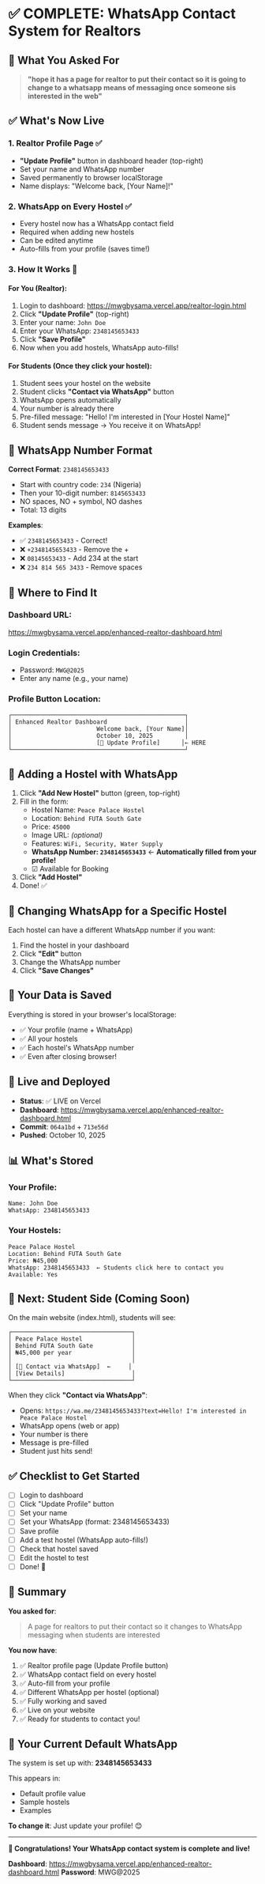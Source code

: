 # ✅ COMPLETE: WhatsApp Contact System for Realtors

## 🎉 What You Asked For

> **"hope it has a page for realtor to put their contact so it is going to change to a whatsapp means of messaging once someone sis interested in the web"**

## ✅ What's Now Live

### 1. **Realtor Profile Page** ✅
- **"Update Profile"** button in dashboard header (top-right)
- Set your name and WhatsApp number
- Saved permanently to browser localStorage
- Name displays: "Welcome back, [Your Name]!"

### 2. **WhatsApp on Every Hostel** ✅
- Every hostel now has a WhatsApp contact field
- Required when adding new hostels
- Can be edited anytime
- Auto-fills from your profile (saves time!)

### 3. **How It Works** 🎯

#### For You (Realtor):
1. Login to dashboard: https://mwgbysama.vercel.app/realtor-login.html
2. Click **"Update Profile"** (top-right)
3. Enter your name: `John Doe`
4. Enter your WhatsApp: `2348145653433`
5. Click **"Save Profile"**
6. Now when you add hostels, WhatsApp auto-fills!

#### For Students (Once they click your hostel):
1. Student sees your hostel on the website
2. Student clicks **"Contact via WhatsApp"** button
3. WhatsApp opens automatically
4. Your number is already there
5. Pre-filled message: "Hello! I'm interested in [Your Hostel Name]"
6. Student sends message → You receive it on WhatsApp!

## 📱 WhatsApp Number Format

**Correct Format**: `2348145653433`

- Start with country code: `234` (Nigeria)
- Then your 10-digit number: `8145653433`
- NO spaces, NO + symbol, NO dashes
- Total: 13 digits

**Examples**:
- ✅ `2348145653433` - Correct!
- ❌ `+2348145653433` - Remove the +
- ❌ `08145653433` - Add 234 at the start
- ❌ `234 814 565 3433` - Remove spaces

## 🎨 Where to Find It

### Dashboard URL:
https://mwgbysama.vercel.app/enhanced-realtor-dashboard.html

### Login Credentials:
- Password: `MWG@2025`
- Enter any name (e.g., your name)

### Profile Button Location:
```
┌─────────────────────────────────────────────────┐
│ Enhanced Realtor Dashboard                      │
│                        Welcome back, [Your Name]│
│                        October 10, 2025         │
│                        [👤 Update Profile]      │← HERE
└─────────────────────────────────────────────────┘
```

## 📝 Adding a Hostel with WhatsApp

1. Click **"Add New Hostel"** button (green, top-right)
2. Fill in the form:
   - Hostel Name: `Peace Palace Hostel`
   - Location: `Behind FUTA South Gate`
   - Price: `45000`
   - Image URL: _(optional)_
   - Features: `WiFi, Security, Water Supply`
   - **WhatsApp Number: `2348145653433`** ← **Automatically filled from your profile!**
   - ☑ Available for Booking
3. Click **"Add Hostel"**
4. Done! ✅

## 🔄 Changing WhatsApp for a Specific Hostel

Each hostel can have a different WhatsApp number if you want:

1. Find the hostel in your dashboard
2. Click **"Edit"** button
3. Change the WhatsApp number
4. Click **"Save Changes"**

## 💾 Your Data is Saved

Everything is stored in your browser's localStorage:
- ✅ Your profile (name + WhatsApp)
- ✅ All your hostels
- ✅ Each hostel's WhatsApp number
- ✅ Even after closing browser!

## 🚀 Live and Deployed

- **Status**: ✅ LIVE on Vercel
- **Dashboard**: https://mwgbysama.vercel.app/enhanced-realtor-dashboard.html
- **Commit**: `064a1bd` + `713e56d`
- **Pushed**: October 10, 2025

## 📊 What's Stored

### Your Profile:
```
Name: John Doe
WhatsApp: 2348145653433
```

### Your Hostels:
```
Peace Palace Hostel
Location: Behind FUTA South Gate
Price: ₦45,000
WhatsApp: 2348145653433  ← Students click here to contact you
Available: Yes
```

## 🎯 Next: Student Side (Coming Soon)

On the main website (index.html), students will see:

```
┌──────────────────────────────────┐
│ Peace Palace Hostel              │
│ Behind FUTA South Gate           │
│ ₦45,000 per year                 │
│                                  │
│ [📱 Contact via WhatsApp]  ←     │
│ [View Details]                   │
└──────────────────────────────────┘
```

When they click **"Contact via WhatsApp"**:
- Opens: `https://wa.me/2348145653433?text=Hello! I'm interested in Peace Palace Hostel`
- WhatsApp opens (web or app)
- Your number is there
- Message is pre-filled
- Student just hits send!

## ✅ Checklist to Get Started

- [ ] Login to dashboard
- [ ] Click "Update Profile" button
- [ ] Set your name
- [ ] Set your WhatsApp (format: 2348145653433)
- [ ] Save profile
- [ ] Add a test hostel (WhatsApp auto-fills!)
- [ ] Check that hostel saved
- [ ] Edit the hostel to test
- [ ] Done! 🎉

## 🎉 Summary

**You asked for**:
> A page for realtors to put their contact so it changes to WhatsApp messaging when students are interested

**You now have**:
1. ✅ Realtor profile page (Update Profile button)
2. ✅ WhatsApp contact field on every hostel
3. ✅ Auto-fill from your profile
4. ✅ Different WhatsApp per hostel (optional)
5. ✅ Fully working and saved
6. ✅ Live on your website
7. ✅ Ready for students to contact you!

## 📱 Your Current Default WhatsApp

The system is set up with: **2348145653433**

This appears in:
- Default profile value
- Sample hostels
- Examples

**To change it**: Just update your profile! 😊

---

**🎊 Congratulations! Your WhatsApp contact system is complete and live!**

**Dashboard**: https://mwgbysama.vercel.app/enhanced-realtor-dashboard.html
**Password**: MWG@2025
